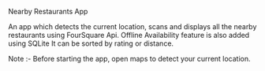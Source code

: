 Nearby Restaurants App

An app which detects the current location, scans and displays all the nearby restaurants using FourSquare Api.
Offline Availability feature is also added using SQLite
It can be sorted by rating or distance.

Note :- Before starting the app, open maps to detect your current location.
